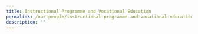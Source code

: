 ```yaml
---
title: Instructional Programme and Vocational Education
permalink: /our-people/instructional-programme-and-vocational-education/
description: ""
---
```

